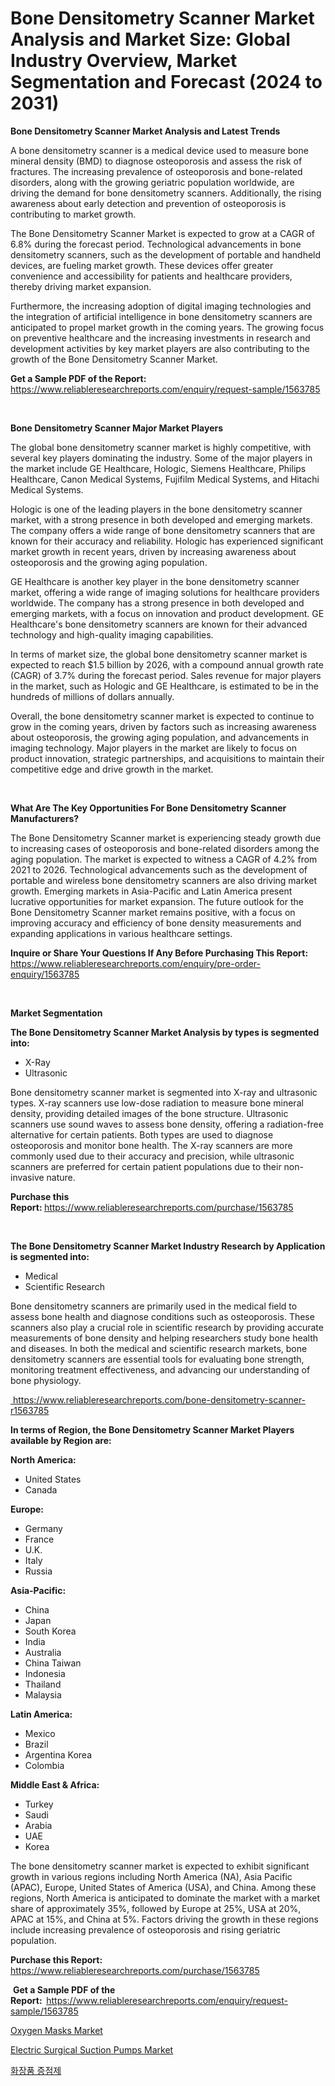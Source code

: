 <p><h1>Bone Densitometry Scanner Market Analysis and Market Size: Global Industry Overview, Market Segmentation and Forecast (2024 to 2031)</h1></p><p><strong>Bone Densitometry Scanner Market Analysis and Latest Trends</strong></p>
<p><p>A bone densitometry scanner is a medical device used to measure bone mineral density (BMD) to diagnose osteoporosis and assess the risk of fractures. The increasing prevalence of osteoporosis and bone-related disorders, along with the growing geriatric population worldwide, are driving the demand for bone densitometry scanners. Additionally, the rising awareness about early detection and prevention of osteoporosis is contributing to market growth.</p><p>The Bone Densitometry Scanner Market is expected to grow at a CAGR of 6.8% during the forecast period. Technological advancements in bone densitometry scanners, such as the development of portable and handheld devices, are fueling market growth. These devices offer greater convenience and accessibility for patients and healthcare providers, thereby driving market expansion.</p><p>Furthermore, the increasing adoption of digital imaging technologies and the integration of artificial intelligence in bone densitometry scanners are anticipated to propel market growth in the coming years. The growing focus on preventive healthcare and the increasing investments in research and development activities by key market players are also contributing to the growth of the Bone Densitometry Scanner Market.</p></p>
<p><strong>Get a Sample PDF of the Report:&nbsp;</strong> <a href="https://www.reliableresearchreports.com/enquiry/request-sample/1563785">https://www.reliableresearchreports.com/enquiry/request-sample/1563785</a></p>
<p>&nbsp;</p>
<p><strong>Bone Densitometry Scanner Major Market Players</strong></p>
<p><p>The global bone densitometry scanner market is highly competitive, with several key players dominating the industry. Some of the major players in the market include GE Healthcare, Hologic, Siemens Healthcare, Philips Healthcare, Canon Medical Systems, Fujifilm Medical Systems, and Hitachi Medical Systems.</p><p>Hologic is one of the leading players in the bone densitometry scanner market, with a strong presence in both developed and emerging markets. The company offers a wide range of bone densitometry scanners that are known for their accuracy and reliability. Hologic has experienced significant market growth in recent years, driven by increasing awareness about osteoporosis and the growing aging population.</p><p>GE Healthcare is another key player in the bone densitometry scanner market, offering a wide range of imaging solutions for healthcare providers worldwide. The company has a strong presence in both developed and emerging markets, with a focus on innovation and product development. GE Healthcare's bone densitometry scanners are known for their advanced technology and high-quality imaging capabilities.</p><p>In terms of market size, the global bone densitometry scanner market is expected to reach $1.5 billion by 2026, with a compound annual growth rate (CAGR) of 3.7% during the forecast period. Sales revenue for major players in the market, such as Hologic and GE Healthcare, is estimated to be in the hundreds of millions of dollars annually.</p><p>Overall, the bone densitometry scanner market is expected to continue to grow in the coming years, driven by factors such as increasing awareness about osteoporosis, the growing aging population, and advancements in imaging technology. Major players in the market are likely to focus on product innovation, strategic partnerships, and acquisitions to maintain their competitive edge and drive growth in the market.</p></p>
<p>&nbsp;</p>
<p><strong>What Are The Key Opportunities For Bone Densitometry Scanner Manufacturers?</strong></p>
<p><p>The Bone Densitometry Scanner market is experiencing steady growth due to increasing cases of osteoporosis and bone-related disorders among the aging population. The market is expected to witness a CAGR of 4.2% from 2021 to 2026. Technological advancements such as the development of portable and wireless bone densitometry scanners are also driving market growth. Emerging markets in Asia-Pacific and Latin America present lucrative opportunities for market expansion. The future outlook for the Bone Densitometry Scanner market remains positive, with a focus on improving accuracy and efficiency of bone density measurements and expanding applications in various healthcare settings.</p></p>
<p><strong>Inquire or Share Your Questions If Any Before Purchasing This Report:</strong> <a href="https://www.reliableresearchreports.com/enquiry/pre-order-enquiry/1563785">https://www.reliableresearchreports.com/enquiry/pre-order-enquiry/1563785</a></p>
<p>&nbsp;</p>
<p><strong>Market Segmentation</strong></p>
<p><strong>The Bone Densitometry Scanner Market Analysis by types is segmented into:</strong></p>
<p><ul><li>X-Ray</li><li>Ultrasonic</li></ul></p>
<p><p>Bone densitometry scanner market is segmented into X-ray and ultrasonic types. X-ray scanners use low-dose radiation to measure bone mineral density, providing detailed images of the bone structure. Ultrasonic scanners use sound waves to assess bone density, offering a radiation-free alternative for certain patients. Both types are used to diagnose osteoporosis and monitor bone health. The X-ray scanners are more commonly used due to their accuracy and precision, while ultrasonic scanners are preferred for certain patient populations due to their non-invasive nature.</p></p>
<p><strong>Purchase this Report:&nbsp;</strong><a href="https://www.reliableresearchreports.com/purchase/1563785">https://www.reliableresearchreports.com/purchase/1563785</a></p>
<p>&nbsp;</p>
<p><strong>The Bone Densitometry Scanner Market Industry Research by Application is segmented into:</strong></p>
<p><ul><li>Medical</li><li>Scientific Research</li></ul></p>
<p><p>Bone densitometry scanners are primarily used in the medical field to assess bone health and diagnose conditions such as osteoporosis. These scanners also play a crucial role in scientific research by providing accurate measurements of bone density and helping researchers study bone health and diseases. In both the medical and scientific research markets, bone densitometry scanners are essential tools for evaluating bone strength, monitoring treatment effectiveness, and advancing our understanding of bone physiology.</p></p>
<p><a href="https://www.reliableresearchreports.com/bone-densitometry-scanner-r1563785">&nbsp;https://www.reliableresearchreports.com/bone-densitometry-scanner-r1563785</a></p>
<p><strong>In terms of Region, the Bone Densitometry Scanner Market Players available by Region are:</strong></p>
<p>
    <p> <strong> North America: </strong>
        <ul>
            <li>United States</li>
            <li>Canada</li>
        </ul>
        </p> 
    <p> <strong> Europe: </strong>
        <ul>
            <li>Germany</li>
            <li>France</li>
            <li>U.K.</li>
            <li>Italy</li>
            <li>Russia</li>
        </ul>
        </p> 
    <p> <strong> Asia-Pacific: </strong>
        <ul>
            <li>China</li>
            <li>Japan</li>
            <li>South Korea</li>
            <li>India</li>
            <li>Australia</li>
            <li>China Taiwan</li>
            <li>Indonesia</li>
            <li>Thailand</li>
            <li>Malaysia</li>
        </ul>
        </p> 
    <p> <strong> Latin America: </strong>
        <ul>
            <li>Mexico</li>
            <li>Brazil</li>
            <li>Argentina Korea</li>
            <li>Colombia</li>
        </ul>
        </p> 
    <p> <strong> Middle East & Africa: </strong>
        <ul>
            <li>Turkey</li>
            <li>Saudi</li>
            <li>Arabia</li>
            <li>UAE</li>
            <li>Korea</li>
        </ul>
    </p>
    </p>
<p><p>The bone densitometry scanner market is expected to exhibit significant growth in various regions including North America (NA), Asia Pacific (APAC), Europe, United States of America (USA), and China. Among these regions, North America is anticipated to dominate the market with a market share of approximately 35%, followed by Europe at 25%, USA at 20%, APAC at 15%, and China at 5%. Factors driving the growth in these regions include increasing prevalence of osteoporosis and rising geriatric population.</p></p>
<p><strong>Purchase this Report: </strong><a href="https://www.reliableresearchreports.com/purchase/1563785">https://www.reliableresearchreports.com/purchase/1563785</a></p>
<p>&nbsp;<strong>Get a Sample PDF of the Report:&nbsp;&nbsp;</strong><a href="https://www.reliableresearchreports.com/enquiry/request-sample/1563785">https://www.reliableresearchreports.com/enquiry/request-sample/1563785</a></p>
<p><strong></strong></p>
<p><p><a href="https://github.com/kufem1/Market-Research-Report-List-2/blob/main/oxygen-masks-market.md">Oxygen Masks Market</a></p><p><a href="https://github.com/kosella/Market-Research-Report-List-3/blob/main/electric-surgical-suction-pumps-market.md">Electric Surgical Suction Pumps Market</a></p><p><a href="https://github.com/chupp85/Market-Research-Report-List-1/blob/main/101223746419.md">화장품 증점제</a></p></p>
